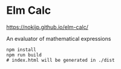 # Elm Calc

https://nokijp.github.io/elm-calc/

An evaluator of mathematical expressions

```
npm install
npm run build
# index.html will be generated in ./dist
```
